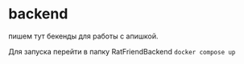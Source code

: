 # backend
пишем тут бекенды для работы с апишкой. 



Для запуска перейти в папку RatFriendBackend
```docker compose up```